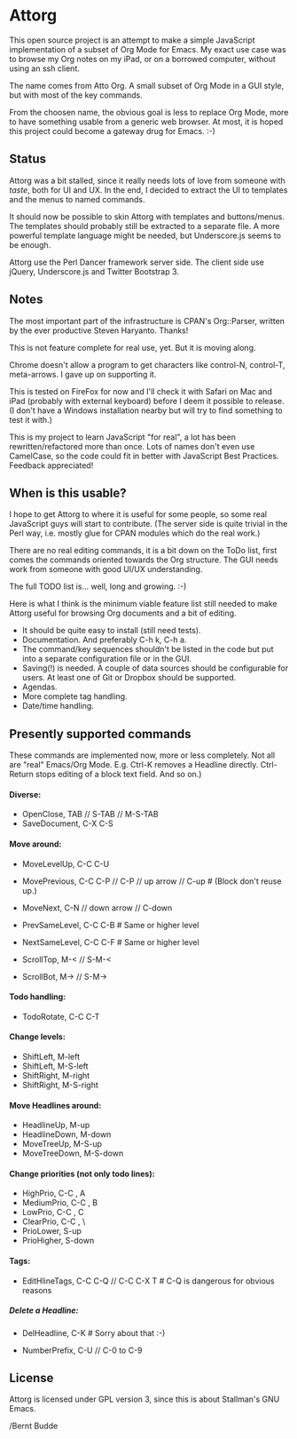 Attorg
======

This open source project is an attempt to make a simple JavaScript implementation of a subset of Org Mode for Emacs. My exact use case was to browse my Org notes on my iPad, or on a borrowed computer, without using an ssh client.

The name comes from Atto Org. A small subset of Org Mode in a GUI style, but with most of the key commands.

From the choosen name, the obvious goal is less to replace Org Mode, more to have something usable from a generic web browser. At most, it is hoped this project could become a gateway drug for Emacs. :-)

Status
------

Attorg was a bit stalled, since it really needs lots of love from someone with *taste*, both for UI and UX. In the end, I decided to extract the UI to templates and the menus to named commands.

It should now be possible to skin Attorg with templates and buttons/menus. The templates should probably still be extracted to a separate file. A more powerful template language might be needed, but Underscore.js seems to be enough.

Attorg use the Perl Dancer framework server side. The client side use jQuery, Underscore.js and Twitter Bootstrap 3.


Notes
-----

The most important part of the infrastructure is CPAN's Org::Parser, written by the ever productive Steven Haryanto. Thanks!

This is not feature complete for real use, yet. But it is moving along.

Chrome doesn't allow a program to get characters like control-N, control-T, meta-arrows. I gave up on supporting it.

This is tested on FireFox for now and I'll check it with Safari on Mac and iPad (probably with external keyboard) before I deem it possible to release. (I don't have a Windows installation nearby but will try to find something to test it with.)

This is my project to learn JavaScript "for real", a lot has been rewritten/refactored more than once. Lots of names don't even use CamelCase, so the code could fit in better with JavaScript Best Practices. Feedback appreciated!


When is this usable?
--------------------

I hope to get Attorg to where it is useful for some people, so some real JavaScript guys will start to contribute. (The server side is quite trivial in the Perl way, i.e. mostly glue for CPAN modules which do the real work.)

There are no real editing commands, it is a bit down on the ToDo list, first comes the commands oriented towards the Org structure. The GUI needs work from someone with good UI/UX understanding.

The full TODO list is... well, long and growing. :-)

Here is what I think is the minimum viable feature list still needed to make Attorg useful for browsing Org documents and a bit of editing.

+ It should be quite easy to install (still need tests).
+ Documentation. And preferably C-h k, C-h a.
+ The command/key sequences shouldn't be listed in the code but put into a separate configuration file or in the GUI.
+ Saving(!) is needed. A couple of data sources should be configurable for users. At least one of Git or Dropbox should be supported.
+ Agendas.
+ More complete tag handling.
+ Date/time handling.


Presently supported commands
----------------------------

These commands are implemented now, more or less completely. Not all are "real" Emacs/Org Mode. E.g. Ctrl-K removes a Headline directly. Ctrl-Return stops editing of a block text field. And so on.)

#### Diverse:

*  OpenClose,     TAB // S-TAB // M-S-TAB
*  SaveDocument,  C-X C-S


#### Move around:

*  MoveLevelUp,   C-C C-U
*  MovePrevious,  C-C C-P // C-P // up arrow // C-up # (Block don't reuse up.)
*  MoveNext,      C-N // down arrow // C-down
*  PrevSameLevel, C-C C-B # Same or higher level
*  NextSameLevel, C-C C-F # Same or higher level

*  ScrollTop,     M-< // S-M-<
*  ScrollBot,     M-> // S-M->


#### Todo handling:

*  TodoRotate,    C-C C-T


#### Change levels:

*  ShiftLeft,     M-left
*  ShiftLeft,     M-S-left
*  ShiftRight,    M-right
*  ShiftRight,    M-S-right


#### Move Headlines around:

*  HeadlineUp,    M-up
*  HeadlineDown,  M-down
*  MoveTreeUp,    M-S-up
*  MoveTreeDown,  M-S-down


#### Change priorities (not only todo lines):

*  HighPrio,      C-C , A
*  MediumPrio,    C-C , B
*  LowPrio,       C-C , C
*  ClearPrio,     C-C , \
*  PrioLower,     S-up
*  PrioHigher,    S-down



#### Tags:

*  EditHlineTags, C-C C-Q // C-C C-X T  # C-Q is dangerous for obvious reasons


##### Delete a Headline:

*  DelHeadline,   C-K  # Sorry about that :-)

* NumberPrefix,   C-U // C-0 to C-9



License
-------

Attorg is licensed under GPL version 3, since this is about Stallman's GNU Emacs.

/Bernt Budde
